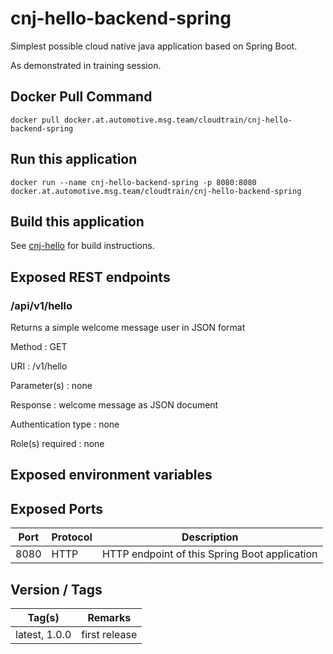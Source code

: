 # cnj-hello-backend-spring

Simplest possible cloud native java application based on Spring Boot.

As demonstrated in training session.

## Docker Pull Command
`docker pull docker.at.automotive.msg.team/cloudtrain/cnj-hello-backend-spring`

## Run this application 

``` 
docker run --name cnj-hello-backend-spring -p 8080:8080 docker.at.automotive.msg.team/cloudtrain/cnj-hello-backend-spring
```

## Build this application 

See [cnj-hello](../README.md) for build instructions.

## Exposed REST endpoints

### /api/v1/hello

Returns a simple welcome message user in JSON format

Method
: GET

URI
: /v1/hello

Parameter(s)
: none

Response
: welcome message as JSON document

Authentication type
: none

Role(s) required
: none


## Exposed environment variables

## Exposed Ports

| Port | Protocol | Description |
| --- | --- | --- |
| 8080 | HTTP | HTTP endpoint of this Spring Boot application | 
 
## Version / Tags

| Tag(s) | Remarks |
| --- | --- |
| latest, 1.0.0 | first release |
